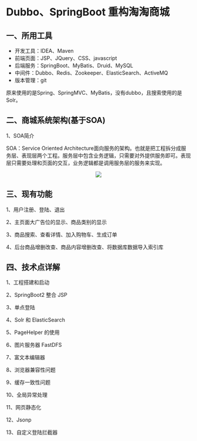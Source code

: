 # Dubbo、SpringBoot 重构淘淘商城

## 一、所用工具

- 开发工具：IDEA、Maven
- 前端页面：JSP、JQuery、CSS、javascript
- 后端服务：SpringBoot、MyBatis、Druid、MySQL
- 中间件：Dubbo、Redis、Zookeeper、ElasticSearch、ActiveMQ
- 版本管理：git

原来使用的是Spring、SpringMVC、MyBatis，没有dubbo，且搜索使用的是Solr。

## 二、商城系统架构(基于SOA)

1、SOA简介

SOA：Service Oriented Architecture面向服务的架构。也就是把工程拆分成服务层、表现层两个工程。服务层中包含业务逻辑，只需要对外提供服务即可。表现层只需要处理和页面的交互，业务逻辑都是调用服务层的服务来实现。

<div align="center"> <img src="..//pic//淘淘商城系统架构.png" width=""/> </div>

## 三、现有功能

1、用户注册、登陆、退出

2、主页面大广告位的显示、商品类别的显示

3、商品搜索、查看详情、加入购物车、生成订单

4、后台商品增删改查、商品内容增删改查、将数据库数据导入索引库

## 四、技术点详解

1、工程搭建和启动

2、SpringBoot2 整合 JSP

3、单点登陆

4、Solr 和 ElasticSearch

5、PageHelper 的使用

6、图片服务器 FastDFS

7、富文本编辑器

8、浏览器兼容性问题

9、缓存一致性问题

10、全局异常处理

11、网页静态化

12、Jsonp

13、自定义登陆拦截器